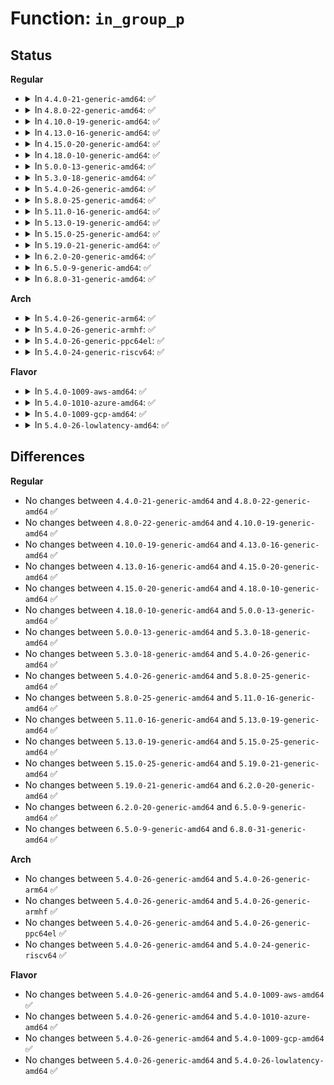 # Function: <code>in_group_p</code>

## Status
<b>Regular</b>
<ul>
<li>
<details>
<summary>In <code>4.4.0-21-generic-amd64</code>: ✅</summary>

```c
int in_group_p(kgid_t grp)
```

```json
{
  "name": "in_group_p",
  "collision_type": "Unique Global",
  "inline_type": "No",
  "funcs": [
    {
      "addr": 18446744071579517328,
      "name": "in_group_p",
      "external": true,
      "loc": "kernel/groups.c:255",
      "file": "kernel/groups.c",
      "inline": "seen, unknown",
      "caller_inline": [],
      "caller_func": [
        "kernel/auditsc.c:audit_filter_rules",
        "kernel/auditsc.c:audit_filter_rules",
        "fs/attr.c:setattr_copy",
        "fs/attr.c:inode_change_ok",
        "fs/attr.c:inode_change_ok",
        "fs/posix_acl.c:posix_acl_permission",
        "fs/proc/base.c:pid_getattr",
        "fs/proc/base.c:proc_pid_permission",
        "fs/proc/base.c:proc_pid_readdir",
        "fs/ext4/balloc.c:ext4_has_free_clusters",
        "fs/hugetlbfs/inode.c:hugetlb_file_setup",
        "fs/fat/file.c:fat_setattr",
        "ipc/util.c:ipcperms",
        "ipc/util.c:ipcperms",
        "security/keys/keyctl.c:keyctl_chown_key"
      ]
    }
  ],
  "symbols": [
    {
      "addr": 18446744071579517328,
      "name": "in_group_p",
      "section": ".text",
      "bind": "STB_GLOBAL",
      "size": 114
    }
  ]
}
```
</details>
</li>
<li>
<details>
<summary>In <code>4.8.0-22-generic-amd64</code>: ✅</summary>

```c
int in_group_p(kgid_t grp)
```

```json
{
  "name": "in_group_p",
  "collision_type": "Unique Global",
  "inline_type": "No",
  "funcs": [
    {
      "addr": 18446744071579531472,
      "name": "in_group_p",
      "external": true,
      "loc": "kernel/groups.c:255",
      "file": "kernel/groups.c",
      "inline": "seen, unknown",
      "caller_inline": [],
      "caller_func": [
        "fs/attr.c:setattr_copy",
        "fs/attr.c:inode_change_ok",
        "fs/attr.c:inode_change_ok",
        "fs/posix_acl.c:posix_acl_permission",
        "fs/proc/base.c:proc_pid_readdir",
        "fs/proc/base.c:pid_getattr",
        "fs/proc/base.c:proc_pid_permission",
        "fs/ext4/balloc.c:ext4_has_free_clusters",
        "fs/hugetlbfs/inode.c:hugetlb_file_setup",
        "fs/fat/file.c:fat_setattr",
        "ipc/util.c:ipcperms",
        "ipc/util.c:ipcperms",
        "security/keys/keyctl.c:keyctl_chown_key"
      ]
    }
  ],
  "symbols": [
    {
      "addr": 18446744071579531472,
      "name": "in_group_p",
      "section": ".text",
      "bind": "STB_GLOBAL",
      "size": 114
    }
  ]
}
```
</details>
</li>
<li>
<details>
<summary>In <code>4.10.0-19-generic-amd64</code>: ✅</summary>

```c
int in_group_p(kgid_t grp)
```

```json
{
  "name": "in_group_p",
  "collision_type": "Unique Global",
  "inline_type": "No",
  "funcs": [
    {
      "addr": 18446744071579556464,
      "name": "in_group_p",
      "external": true,
      "loc": "kernel/groups.c:230",
      "file": "kernel/groups.c",
      "inline": "seen, unknown",
      "caller_inline": [],
      "caller_func": [
        "fs/attr.c:setattr_copy",
        "fs/attr.c:setattr_prepare",
        "fs/attr.c:setattr_prepare",
        "fs/posix_acl.c:posix_acl_update_mode",
        "fs/posix_acl.c:posix_acl_update_mode",
        "fs/posix_acl.c:posix_acl_permission",
        "fs/proc/base.c:proc_pid_readdir",
        "fs/proc/base.c:pid_getattr",
        "fs/proc/base.c:proc_pid_permission",
        "fs/ext4/balloc.c:ext4_has_free_clusters",
        "fs/hugetlbfs/inode.c:hugetlb_file_setup",
        "fs/fat/file.c:fat_setattr",
        "ipc/util.c:ipcperms",
        "ipc/util.c:ipcperms",
        "security/keys/keyctl.c:keyctl_chown_key"
      ]
    }
  ],
  "symbols": [
    {
      "addr": 18446744071579556464,
      "name": "in_group_p",
      "section": ".text",
      "bind": "STB_GLOBAL",
      "size": 94
    }
  ]
}
```
</details>
</li>
<li>
<details>
<summary>In <code>4.13.0-16-generic-amd64</code>: ✅</summary>

```c
int in_group_p(kgid_t grp)
```

```json
{
  "name": "in_group_p",
  "collision_type": "Unique Global",
  "inline_type": "No",
  "funcs": [
    {
      "addr": 18446744071579543088,
      "name": "in_group_p",
      "external": true,
      "loc": "kernel/groups.c:217",
      "file": "kernel/groups.c",
      "inline": "seen, unknown",
      "caller_inline": [],
      "caller_func": [
        "fs/attr.c:setattr_copy",
        "fs/attr.c:setattr_prepare",
        "fs/attr.c:setattr_prepare",
        "fs/posix_acl.c:posix_acl_update_mode",
        "fs/posix_acl.c:posix_acl_permission",
        "fs/proc/base.c:proc_pid_readdir",
        "fs/proc/base.c:pid_getattr",
        "fs/proc/base.c:proc_pid_permission",
        "fs/configfs/inode.c:configfs_setattr",
        "fs/ext4/balloc.c:ext4_has_free_clusters",
        "fs/hugetlbfs/inode.c:hugetlb_file_setup",
        "fs/fat/file.c:fat_setattr",
        "ipc/util.c:ipcperms",
        "ipc/util.c:ipcperms",
        "security/keys/keyctl.c:keyctl_chown_key"
      ]
    }
  ],
  "symbols": [
    {
      "addr": 18446744071579543088,
      "name": "in_group_p",
      "section": ".text",
      "bind": "STB_GLOBAL",
      "size": 101
    }
  ]
}
```
</details>
</li>
<li>
<details>
<summary>In <code>4.15.0-20-generic-amd64</code>: ✅</summary>

```c
int in_group_p(kgid_t grp)
```

```json
{
  "name": "in_group_p",
  "collision_type": "Unique Global",
  "inline_type": "No",
  "funcs": [
    {
      "addr": 18446744071579570928,
      "name": "in_group_p",
      "external": true,
      "loc": "kernel/groups.c:219",
      "file": "kernel/groups.c",
      "inline": "seen, unknown",
      "caller_inline": [],
      "caller_func": [
        "fs/attr.c:setattr_copy",
        "fs/attr.c:setattr_prepare",
        "fs/attr.c:setattr_prepare",
        "fs/posix_acl.c:posix_acl_update_mode",
        "fs/posix_acl.c:posix_acl_permission",
        "fs/posix_acl.c:posix_acl_permission",
        "fs/proc/base.c:proc_pid_readdir",
        "fs/proc/base.c:pid_getattr",
        "fs/proc/base.c:proc_pid_permission",
        "fs/configfs/inode.c:configfs_setattr",
        "fs/ext4/balloc.c:ext4_has_free_clusters",
        "fs/hugetlbfs/inode.c:hugetlb_file_setup",
        "fs/fat/file.c:fat_setattr",
        "ipc/util.c:ipcperms",
        "ipc/util.c:ipcperms",
        "security/keys/keyctl.c:keyctl_chown_key"
      ]
    }
  ],
  "symbols": [
    {
      "addr": 18446744071579570928,
      "name": "in_group_p",
      "section": ".text",
      "bind": "STB_GLOBAL",
      "size": 101
    }
  ]
}
```
</details>
</li>
<li>
<details>
<summary>In <code>4.18.0-10-generic-amd64</code>: ✅</summary>

```c
int in_group_p(kgid_t grp)
```

```json
{
  "name": "in_group_p",
  "collision_type": "Unique Global",
  "inline_type": "No",
  "funcs": [
    {
      "addr": 18446744071579599088,
      "name": "in_group_p",
      "external": true,
      "loc": "kernel/groups.c:219",
      "file": "kernel/groups.c",
      "inline": "seen, unknown",
      "caller_inline": [],
      "caller_func": [
        "fs/inode.c:inode_init_owner",
        "fs/attr.c:setattr_copy",
        "fs/attr.c:setattr_prepare",
        "fs/attr.c:setattr_prepare",
        "fs/posix_acl.c:posix_acl_update_mode",
        "fs/posix_acl.c:posix_acl_permission",
        "fs/posix_acl.c:posix_acl_permission",
        "fs/proc/base.c:proc_pid_readdir",
        "fs/proc/base.c:pid_getattr",
        "fs/proc/base.c:proc_pid_permission",
        "fs/configfs/inode.c:configfs_setattr",
        "fs/ext4/balloc.c:ext4_has_free_clusters",
        "fs/hugetlbfs/inode.c:hugetlb_file_setup",
        "fs/fat/file.c:fat_setattr",
        "ipc/util.c:ipcperms",
        "ipc/util.c:ipcperms",
        "security/keys/keyctl.c:keyctl_chown_key"
      ]
    }
  ],
  "symbols": [
    {
      "addr": 18446744071579599088,
      "name": "in_group_p",
      "section": ".text",
      "bind": "STB_GLOBAL",
      "size": 99
    }
  ]
}
```
</details>
</li>
<li>
<details>
<summary>In <code>5.0.0-13-generic-amd64</code>: ✅</summary>

```c
int in_group_p(kgid_t grp)
```

```json
{
  "name": "in_group_p",
  "collision_type": "Unique Global",
  "inline_type": "No",
  "funcs": [
    {
      "addr": 18446744071579636176,
      "name": "in_group_p",
      "external": true,
      "loc": "kernel/groups.c:219",
      "file": "kernel/groups.c",
      "inline": "seen, unknown",
      "caller_inline": [],
      "caller_func": [
        "fs/inode.c:inode_init_owner",
        "fs/attr.c:setattr_copy",
        "fs/attr.c:setattr_prepare",
        "fs/attr.c:setattr_prepare",
        "fs/posix_acl.c:posix_acl_update_mode",
        "fs/posix_acl.c:posix_acl_permission",
        "fs/posix_acl.c:posix_acl_permission",
        "fs/proc/base.c:proc_pid_readdir",
        "fs/proc/base.c:pid_getattr",
        "fs/proc/base.c:proc_pid_permission",
        "fs/configfs/inode.c:configfs_setattr",
        "fs/ext4/balloc.c:ext4_has_free_clusters",
        "fs/hugetlbfs/inode.c:hugetlb_file_setup",
        "fs/fat/file.c:fat_setattr",
        "ipc/util.c:ipcperms",
        "ipc/util.c:ipcperms",
        "security/keys/keyctl.c:keyctl_chown_key"
      ]
    }
  ],
  "symbols": [
    {
      "addr": 18446744071579636176,
      "name": "in_group_p",
      "section": ".text",
      "bind": "STB_GLOBAL",
      "size": 99
    }
  ]
}
```
</details>
</li>
<li>
<details>
<summary>In <code>5.3.0-18-generic-amd64</code>: ✅</summary>

```c
int in_group_p(kgid_t grp)
```

```json
{
  "name": "in_group_p",
  "collision_type": "Unique Global",
  "inline_type": "No",
  "funcs": [
    {
      "addr": 18446744071579660992,
      "name": "in_group_p",
      "external": true,
      "loc": "kernel/groups.c:219",
      "file": "kernel/groups.c",
      "inline": "seen, unknown",
      "caller_inline": [],
      "caller_func": [
        "fs/inode.c:inode_init_owner",
        "fs/attr.c:setattr_copy",
        "fs/attr.c:setattr_prepare",
        "fs/attr.c:setattr_prepare",
        "fs/posix_acl.c:posix_acl_update_mode",
        "fs/posix_acl.c:posix_acl_permission",
        "fs/posix_acl.c:posix_acl_permission",
        "fs/proc/base.c:proc_pid_readdir",
        "fs/proc/base.c:pid_getattr",
        "fs/proc/base.c:proc_pid_permission",
        "fs/configfs/inode.c:configfs_setattr",
        "fs/ext4/balloc.c:ext4_has_free_clusters",
        "fs/hugetlbfs/inode.c:hugetlb_file_setup",
        "fs/fat/file.c:fat_setattr",
        "ipc/util.c:ipcperms",
        "ipc/util.c:ipcperms",
        "security/keys/keyctl.c:keyctl_chown_key"
      ]
    }
  ],
  "symbols": [
    {
      "addr": 18446744071579660992,
      "name": "in_group_p",
      "section": ".text",
      "bind": "STB_GLOBAL",
      "size": 108
    }
  ]
}
```
</details>
</li>
<li>
<details>
<summary>In <code>5.4.0-26-generic-amd64</code>: ✅</summary>

```c
int in_group_p(kgid_t grp)
```

```json
{
  "name": "in_group_p",
  "collision_type": "Unique Global",
  "inline_type": "No",
  "funcs": [
    {
      "addr": 18446744071579698064,
      "name": "in_group_p",
      "external": true,
      "loc": "kernel/groups.c:219",
      "file": "kernel/groups.c",
      "inline": "seen, unknown",
      "caller_inline": [],
      "caller_func": [
        "fs/inode.c:inode_init_owner",
        "fs/attr.c:setattr_copy",
        "fs/attr.c:setattr_prepare",
        "fs/attr.c:setattr_prepare",
        "fs/posix_acl.c:posix_acl_update_mode",
        "fs/posix_acl.c:posix_acl_permission",
        "fs/posix_acl.c:posix_acl_permission",
        "fs/proc/base.c:proc_pid_readdir",
        "fs/proc/base.c:pid_getattr",
        "fs/proc/base.c:proc_pid_permission",
        "fs/configfs/inode.c:configfs_setattr",
        "fs/ext4/balloc.c:ext4_has_free_clusters",
        "fs/hugetlbfs/inode.c:hugetlb_file_setup",
        "fs/fat/file.c:fat_setattr",
        "ipc/util.c:ipcperms",
        "ipc/util.c:ipcperms",
        "security/keys/keyctl.c:keyctl_chown_key"
      ]
    }
  ],
  "symbols": [
    {
      "addr": 18446744071579698064,
      "name": "in_group_p",
      "section": ".text",
      "bind": "STB_GLOBAL",
      "size": 108
    }
  ]
}
```
</details>
</li>
<li>
<details>
<summary>In <code>5.8.0-25-generic-amd64</code>: ✅</summary>

```c
int in_group_p(kgid_t grp)
```

```json
{
  "name": "in_group_p",
  "collision_type": "Unique Global",
  "inline_type": "No",
  "funcs": [
    {
      "addr": 18446744071579739488,
      "name": "in_group_p",
      "external": true,
      "loc": "kernel/groups.c:219",
      "file": "kernel/groups.c",
      "inline": "seen, unknown",
      "caller_inline": [],
      "caller_func": [
        "fs/inode.c:inode_init_owner",
        "fs/attr.c:setattr_copy",
        "fs/attr.c:setattr_prepare",
        "fs/attr.c:setattr_prepare",
        "fs/posix_acl.c:posix_acl_update_mode",
        "fs/posix_acl.c:posix_acl_permission",
        "fs/posix_acl.c:posix_acl_permission",
        "fs/proc/base.c:proc_pid_readdir",
        "fs/proc/base.c:pid_getattr",
        "fs/proc/base.c:proc_pid_permission",
        "fs/configfs/inode.c:configfs_setattr",
        "fs/ext4/balloc.c:ext4_has_free_clusters",
        "fs/hugetlbfs/inode.c:hugetlb_file_setup",
        "fs/fat/file.c:fat_setattr",
        "ipc/util.c:ipcperms",
        "ipc/util.c:ipcperms",
        "security/keys/keyctl.c:keyctl_chown_key"
      ]
    }
  ],
  "symbols": [
    {
      "addr": 18446744071579739488,
      "name": "in_group_p",
      "section": ".text",
      "bind": "STB_GLOBAL",
      "size": 113
    }
  ]
}
```
</details>
</li>
<li>
<details>
<summary>In <code>5.11.0-16-generic-amd64</code>: ✅</summary>

```c
int in_group_p(kgid_t grp)
```

```json
{
  "name": "in_group_p",
  "collision_type": "Unique Global",
  "inline_type": "No",
  "funcs": [
    {
      "addr": 18446744071579720896,
      "name": "in_group_p",
      "external": true,
      "loc": "kernel/groups.c:219",
      "file": "kernel/groups.c",
      "inline": "seen, unknown",
      "caller_inline": [],
      "caller_func": [
        "fs/inode.c:inode_init_owner",
        "fs/attr.c:setattr_copy",
        "fs/attr.c:setattr_prepare",
        "fs/attr.c:setattr_prepare",
        "fs/posix_acl.c:posix_acl_update_mode",
        "fs/posix_acl.c:posix_acl_permission",
        "fs/posix_acl.c:posix_acl_permission",
        "fs/proc/base.c:proc_pid_readdir",
        "fs/proc/base.c:pid_getattr",
        "fs/proc/base.c:proc_pid_permission",
        "fs/configfs/inode.c:configfs_setattr",
        "fs/ext4/balloc.c:ext4_has_free_clusters",
        "fs/hugetlbfs/inode.c:hugetlb_file_setup",
        "fs/fat/file.c:fat_setattr",
        "ipc/util.c:ipcperms",
        "ipc/util.c:ipcperms",
        "security/keys/keyctl.c:keyctl_chown_key"
      ]
    }
  ],
  "symbols": [
    {
      "addr": 18446744071579720896,
      "name": "in_group_p",
      "section": ".text",
      "bind": "STB_GLOBAL",
      "size": 113
    }
  ]
}
```
</details>
</li>
<li>
<details>
<summary>In <code>5.13.0-19-generic-amd64</code>: ✅</summary>

```c
int in_group_p(kgid_t grp)
```

```json
{
  "name": "in_group_p",
  "collision_type": "Unique Global",
  "inline_type": "No",
  "funcs": [
    {
      "addr": 18446744071579728256,
      "name": "in_group_p",
      "external": true,
      "loc": "kernel/groups.c:214",
      "file": "kernel/groups.c",
      "inline": "seen, unknown",
      "caller_inline": [],
      "caller_func": [
        "fs/inode.c:inode_init_owner",
        "fs/attr.c:setattr_copy",
        "fs/attr.c:setattr_prepare",
        "fs/attr.c:setattr_prepare",
        "fs/posix_acl.c:posix_acl_update_mode",
        "fs/posix_acl.c:posix_acl_permission",
        "fs/proc/base.c:proc_pid_readdir",
        "fs/proc/base.c:pid_getattr",
        "fs/proc/base.c:proc_pid_permission",
        "fs/configfs/inode.c:configfs_setattr",
        "fs/ext4/balloc.c:ext4_has_free_clusters",
        "fs/hugetlbfs/inode.c:hugetlb_file_setup",
        "fs/fat/file.c:fat_setattr",
        "fs/fuse/acl.c:fuse_set_acl",
        "ipc/util.c:ipcperms",
        "ipc/util.c:ipcperms",
        "security/keys/keyctl.c:keyctl_chown_key"
      ]
    }
  ],
  "symbols": [
    {
      "addr": 18446744071579728256,
      "name": "in_group_p",
      "section": ".text",
      "bind": "STB_GLOBAL",
      "size": 113
    }
  ]
}
```
</details>
</li>
<li>
<details>
<summary>In <code>5.15.0-25-generic-amd64</code>: ✅</summary>

```c
int in_group_p(kgid_t grp)
```

```json
{
  "name": "in_group_p",
  "collision_type": "Unique Global",
  "inline_type": "No",
  "funcs": [
    {
      "addr": 18446744071579808304,
      "name": "in_group_p",
      "external": true,
      "loc": "kernel/groups.c:214",
      "file": "kernel/groups.c",
      "inline": "seen, unknown",
      "caller_inline": [],
      "caller_func": [
        "fs/inode.c:inode_init_owner",
        "fs/attr.c:setattr_copy",
        "fs/attr.c:setattr_prepare",
        "fs/attr.c:setattr_prepare",
        "fs/posix_acl.c:posix_acl_update_mode",
        "fs/posix_acl.c:posix_acl_permission",
        "fs/proc/base.c:proc_pid_readdir",
        "fs/proc/base.c:pid_getattr",
        "fs/proc/base.c:proc_pid_permission",
        "fs/configfs/inode.c:configfs_setattr",
        "fs/ext4/balloc.c:ext4_has_free_clusters",
        "fs/hugetlbfs/inode.c:hugetlb_file_setup",
        "fs/fat/file.c:fat_setattr",
        "fs/fuse/acl.c:fuse_set_acl",
        "ipc/util.c:ipcperms",
        "ipc/util.c:ipcperms",
        "security/keys/keyctl.c:keyctl_chown_key"
      ]
    }
  ],
  "symbols": [
    {
      "addr": 18446744071579808304,
      "name": "in_group_p",
      "section": ".text",
      "bind": "STB_GLOBAL",
      "size": 113
    }
  ]
}
```
</details>
</li>
<li>
<details>
<summary>In <code>5.19.0-21-generic-amd64</code>: ✅</summary>

```c
int in_group_p(kgid_t grp)
```

```json
{
  "name": "in_group_p",
  "collision_type": "Unique Global",
  "inline_type": "No",
  "funcs": [
    {
      "addr": 18446744071579918608,
      "name": "in_group_p",
      "external": true,
      "loc": "kernel/groups.c:214",
      "file": "kernel/groups.c",
      "inline": "seen, unknown",
      "caller_inline": [],
      "caller_func": [
        "fs/inode.c:inode_init_owner",
        "fs/attr.c:setattr_copy",
        "fs/attr.c:setattr_prepare",
        "fs/attr.c:setattr_prepare",
        "fs/posix_acl.c:posix_acl_update_mode",
        "fs/posix_acl.c:posix_acl_permission",
        "fs/posix_acl.c:posix_acl_permission",
        "fs/proc/base.c:proc_pid_readdir",
        "fs/proc/base.c:pid_getattr",
        "fs/proc/base.c:proc_pid_permission",
        "fs/configfs/inode.c:configfs_setattr",
        "fs/ext4/balloc.c:ext4_has_free_clusters",
        "fs/hugetlbfs/inode.c:hugetlb_file_setup",
        "fs/fat/file.c:fat_setattr",
        "fs/fuse/acl.c:fuse_set_acl",
        "ipc/util.c:ipcperms",
        "ipc/util.c:ipcperms",
        "security/keys/keyctl.c:keyctl_chown_key",
        "security/keys/keyctl.c:keyctl_chown_key"
      ]
    }
  ],
  "symbols": [
    {
      "addr": 18446744071579918608,
      "name": "in_group_p",
      "section": ".text",
      "bind": "STB_GLOBAL",
      "size": 156
    }
  ]
}
```
</details>
</li>
<li>
<details>
<summary>In <code>6.2.0-20-generic-amd64</code>: ✅</summary>

```c
int in_group_p(kgid_t grp)
```

```json
{
  "name": "in_group_p",
  "collision_type": "Unique Global",
  "inline_type": "No",
  "funcs": [
    {
      "addr": 18446744071580073280,
      "name": "in_group_p",
      "external": true,
      "loc": "kernel/groups.c:227",
      "file": "kernel/groups.c",
      "inline": "seen, unknown",
      "caller_inline": [],
      "caller_func": [
        "fs/inode.c:mode_strip_sgid",
        "fs/attr.c:setattr_prepare",
        "fs/posix_acl.c:posix_acl_update_mode",
        "fs/posix_acl.c:posix_acl_permission",
        "fs/proc/base.c:proc_pid_readdir",
        "fs/proc/base.c:pid_getattr",
        "fs/proc/base.c:proc_pid_permission",
        "fs/configfs/inode.c:configfs_setattr",
        "fs/ext4/balloc.c:ext4_has_free_clusters",
        "fs/hugetlbfs/inode.c:hugetlb_file_setup",
        "fs/fat/file.c:fat_setattr",
        "fs/fuse/acl.c:fuse_set_acl",
        "ipc/util.c:ipcperms",
        "ipc/util.c:ipcperms",
        "security/keys/keyctl.c:keyctl_chown_key",
        "security/keys/keyctl.c:keyctl_chown_key"
      ]
    }
  ],
  "symbols": [
    {
      "addr": 18446744071580073280,
      "name": "in_group_p",
      "section": ".text",
      "bind": "STB_GLOBAL",
      "size": 156
    }
  ]
}
```
</details>
</li>
<li>
<details>
<summary>In <code>6.5.0-9-generic-amd64</code>: ✅</summary>

```c
int in_group_p(kgid_t grp)
```

```json
{
  "name": "in_group_p",
  "collision_type": "Unique Global",
  "inline_type": "No",
  "funcs": [
    {
      "addr": 18446744071580126112,
      "name": "in_group_p",
      "external": true,
      "loc": "kernel/groups.c:227",
      "file": "kernel/groups.c",
      "inline": "seen, unknown",
      "caller_inline": [],
      "caller_func": [
        "fs/mnt_idmapping.c:vfsgid_in_group_p",
        "fs/proc/base.c:proc_pid_readdir",
        "fs/proc/base.c:pid_getattr",
        "fs/proc/base.c:proc_pid_permission",
        "fs/configfs/inode.c:configfs_setattr",
        "fs/ext4/balloc.c:ext4_has_free_clusters",
        "fs/hugetlbfs/inode.c:hugetlb_file_setup",
        "ipc/util.c:ipcperms",
        "ipc/util.c:ipcperms",
        "security/keys/keyctl.c:keyctl_chown_key",
        "security/keys/keyctl.c:keyctl_chown_key"
      ]
    }
  ],
  "symbols": [
    {
      "addr": 18446744071580126112,
      "name": "in_group_p",
      "section": ".text",
      "bind": "STB_GLOBAL",
      "size": 156
    }
  ]
}
```
</details>
</li>
<li>
<details>
<summary>In <code>6.8.0-31-generic-amd64</code>: ✅</summary>

```c
int in_group_p(kgid_t grp)
```

```json
{
  "name": "in_group_p",
  "collision_type": "Unique Global",
  "inline_type": "No",
  "funcs": [
    {
      "addr": 18446744071580170464,
      "name": "in_group_p",
      "external": true,
      "loc": "kernel/groups.c:227",
      "file": "kernel/groups.c",
      "inline": "seen, unknown",
      "caller_inline": [],
      "caller_func": [
        "fs/mnt_idmapping.c:vfsgid_in_group_p",
        "fs/proc/base.c:proc_pid_readdir",
        "fs/proc/base.c:pid_getattr",
        "fs/proc/base.c:proc_pid_permission",
        "fs/configfs/inode.c:configfs_setattr",
        "fs/ext4/balloc.c:ext4_has_free_clusters",
        "fs/hugetlbfs/inode.c:hugetlb_file_setup",
        "ipc/util.c:ipcperms",
        "ipc/util.c:ipcperms",
        "security/keys/keyctl.c:keyctl_chown_key",
        "security/keys/keyctl.c:keyctl_chown_key",
        "io_uring/io_uring.c:__ia32_sys_io_uring_setup",
        "io_uring/io_uring.c:__x64_sys_io_uring_setup"
      ]
    }
  ],
  "symbols": [
    {
      "addr": 18446744071580170464,
      "name": "in_group_p",
      "section": ".text",
      "bind": "STB_GLOBAL",
      "size": 156
    }
  ]
}
```
</details>
</li>
</ul>
<b>Arch</b>
<ul>
<li>
<details>
<summary>In <code>5.4.0-26-generic-arm64</code>: ✅</summary>

```c
int in_group_p(kgid_t grp)
```

```json
{
  "name": "in_group_p",
  "collision_type": "Unique Global",
  "inline_type": "No",
  "funcs": [
    {
      "addr": 18446603336490879520,
      "name": "in_group_p",
      "external": true,
      "loc": "kernel/groups.c:219",
      "file": "kernel/groups.c",
      "inline": "seen, unknown",
      "caller_inline": [],
      "caller_func": [
        "fs/inode.c:inode_init_owner",
        "fs/attr.c:setattr_prepare",
        "fs/attr.c:setattr_prepare",
        "fs/posix_acl.c:posix_acl_update_mode",
        "fs/posix_acl.c:posix_acl_permission",
        "fs/posix_acl.c:posix_acl_permission",
        "fs/proc/base.c:proc_pid_readdir",
        "fs/proc/base.c:pid_getattr",
        "fs/proc/base.c:proc_pid_permission",
        "fs/configfs/inode.c:configfs_setattr",
        "fs/ext4/balloc.c:ext4_has_free_clusters",
        "fs/hugetlbfs/inode.c:hugetlb_file_setup",
        "fs/fat/file.c:fat_setattr",
        "ipc/util.c:ipcperms",
        "ipc/util.c:ipcperms",
        "security/keys/keyctl.c:keyctl_chown_key"
      ]
    }
  ],
  "symbols": [
    {
      "addr": 18446603336490879520,
      "name": "in_group_p",
      "section": ".text",
      "bind": "STB_GLOBAL",
      "size": 148
    }
  ]
}
```
</details>
</li>
<li>
<details>
<summary>In <code>5.4.0-26-generic-armhf</code>: ✅</summary>

```c
int in_group_p(kgid_t grp)
```

```json
{
  "name": "in_group_p",
  "collision_type": "Unique Global",
  "inline_type": "No",
  "funcs": [
    {
      "addr": 3224896128,
      "name": "in_group_p",
      "external": true,
      "loc": "kernel/groups.c:219",
      "file": "kernel/groups.c",
      "inline": "seen, unknown",
      "caller_inline": [],
      "caller_func": [
        "fs/inode.c:inode_init_owner",
        "fs/attr.c:setattr_copy",
        "fs/attr.c:setattr_prepare",
        "fs/attr.c:setattr_prepare",
        "fs/posix_acl.c:posix_acl_update_mode",
        "fs/posix_acl.c:posix_acl_permission",
        "fs/posix_acl.c:posix_acl_permission",
        "fs/configfs/inode.c:configfs_setattr",
        "fs/ext4/balloc.c:ext4_has_free_clusters",
        "fs/fat/file.c:fat_setattr",
        "ipc/util.c:ipcperms",
        "ipc/util.c:ipcperms",
        "security/keys/keyctl.c:keyctl_chown_key"
      ]
    }
  ],
  "symbols": [
    {
      "addr": 3224896128,
      "name": "in_group_p",
      "section": ".text",
      "bind": "STB_GLOBAL",
      "size": 140
    }
  ]
}
```
</details>
</li>
<li>
<details>
<summary>In <code>5.4.0-26-generic-ppc64el</code>: ✅</summary>

```c
int in_group_p(kgid_t grp)
```

```json
{
  "name": "in_group_p",
  "collision_type": "Unique Global",
  "inline_type": "No",
  "funcs": [
    {
      "addr": 13835058055283712288,
      "name": "in_group_p",
      "external": true,
      "loc": "kernel/groups.c:219",
      "file": "kernel/groups.c",
      "inline": "seen, unknown",
      "caller_inline": [],
      "caller_func": [
        "fs/inode.c:inode_init_owner",
        "fs/attr.c:setattr_copy",
        "fs/attr.c:setattr_prepare",
        "fs/attr.c:setattr_prepare",
        "fs/posix_acl.c:posix_acl_update_mode",
        "fs/posix_acl.c:posix_acl_permission",
        "fs/posix_acl.c:posix_acl_permission",
        "fs/configfs/inode.c:configfs_setattr",
        "fs/ext4/balloc.c:ext4_has_free_clusters",
        "fs/hugetlbfs/inode.c:hugetlb_file_setup",
        "fs/fat/file.c:fat_setattr",
        "ipc/util.c:ipcperms",
        "ipc/util.c:ipcperms",
        "security/keys/keyctl.c:keyctl_chown_key"
      ]
    }
  ],
  "symbols": [
    {
      "addr": 13835058055283712288,
      "name": "in_group_p",
      "section": ".text",
      "bind": "STB_GLOBAL",
      "size": 152
    }
  ]
}
```
</details>
</li>
<li>
<details>
<summary>In <code>5.4.0-24-generic-riscv64</code>: ✅</summary>

```c
int in_group_p(kgid_t grp)
```

```json
{
  "name": "in_group_p",
  "collision_type": "Unique Global",
  "inline_type": "No",
  "funcs": [
    {
      "addr": 18446743936271531474,
      "name": "in_group_p",
      "external": true,
      "loc": "kernel/groups.c:219",
      "file": "kernel/groups.c",
      "inline": "seen, unknown",
      "caller_inline": [],
      "caller_func": [
        "fs/inode.c:inode_init_owner",
        "fs/attr.c:setattr_copy",
        "fs/attr.c:setattr_prepare",
        "fs/attr.c:setattr_prepare",
        "fs/posix_acl.c:posix_acl_update_mode",
        "fs/posix_acl.c:posix_acl_permission",
        "fs/posix_acl.c:posix_acl_permission",
        "fs/configfs/inode.c:configfs_setattr",
        "fs/ext4/balloc.c:ext4_has_free_clusters",
        "fs/hugetlbfs/inode.c:hugetlb_file_setup",
        "fs/fat/file.c:fat_setattr",
        "ipc/util.c:ipcperms",
        "ipc/util.c:ipcperms",
        "security/keys/keyctl.c:keyctl_chown_key"
      ]
    }
  ],
  "symbols": [
    {
      "addr": 18446743936271531474,
      "name": "in_group_p",
      "section": ".text",
      "bind": "STB_GLOBAL",
      "size": 124
    }
  ]
}
```
</details>
</li>
</ul>
<b>Flavor</b>
<ul>
<li>
<details>
<summary>In <code>5.4.0-1009-aws-amd64</code>: ✅</summary>

```c
int in_group_p(kgid_t grp)
```

```json
{
  "name": "in_group_p",
  "collision_type": "Unique Global",
  "inline_type": "No",
  "funcs": [
    {
      "addr": 18446744071579674384,
      "name": "in_group_p",
      "external": true,
      "loc": "kernel/groups.c:219",
      "file": "kernel/groups.c",
      "inline": "seen, unknown",
      "caller_inline": [],
      "caller_func": [
        "fs/inode.c:inode_init_owner",
        "fs/attr.c:setattr_copy",
        "fs/attr.c:setattr_prepare",
        "fs/attr.c:setattr_prepare",
        "fs/posix_acl.c:posix_acl_update_mode",
        "fs/posix_acl.c:posix_acl_permission",
        "fs/posix_acl.c:posix_acl_permission",
        "fs/proc/base.c:proc_pid_readdir",
        "fs/proc/base.c:pid_getattr",
        "fs/proc/base.c:proc_pid_permission",
        "fs/configfs/inode.c:configfs_setattr",
        "fs/ext4/balloc.c:ext4_has_free_clusters",
        "fs/hugetlbfs/inode.c:hugetlb_file_setup",
        "fs/fat/file.c:fat_setattr",
        "ipc/util.c:ipcperms",
        "ipc/util.c:ipcperms",
        "security/keys/keyctl.c:keyctl_chown_key"
      ]
    }
  ],
  "symbols": [
    {
      "addr": 18446744071579674384,
      "name": "in_group_p",
      "section": ".text",
      "bind": "STB_GLOBAL",
      "size": 108
    }
  ]
}
```
</details>
</li>
<li>
<details>
<summary>In <code>5.4.0-1010-azure-amd64</code>: ✅</summary>

```c
int in_group_p(kgid_t grp)
```

```json
{
  "name": "in_group_p",
  "collision_type": "Unique Global",
  "inline_type": "No",
  "funcs": [
    {
      "addr": 18446744071579602720,
      "name": "in_group_p",
      "external": true,
      "loc": "kernel/groups.c:219",
      "file": "kernel/groups.c",
      "inline": "seen, unknown",
      "caller_inline": [],
      "caller_func": [
        "fs/inode.c:inode_init_owner",
        "fs/attr.c:setattr_copy",
        "fs/attr.c:setattr_prepare",
        "fs/attr.c:setattr_prepare",
        "fs/posix_acl.c:posix_acl_update_mode",
        "fs/posix_acl.c:posix_acl_permission",
        "fs/posix_acl.c:posix_acl_permission",
        "fs/proc/base.c:proc_pid_readdir",
        "fs/proc/base.c:pid_getattr",
        "fs/proc/base.c:proc_pid_permission",
        "fs/configfs/inode.c:configfs_setattr",
        "fs/ext4/balloc.c:ext4_has_free_clusters",
        "fs/hugetlbfs/inode.c:hugetlb_file_setup",
        "fs/fat/file.c:fat_setattr",
        "ipc/util.c:ipcperms",
        "ipc/util.c:ipcperms",
        "security/keys/keyctl.c:keyctl_chown_key"
      ]
    }
  ],
  "symbols": [
    {
      "addr": 18446744071579602720,
      "name": "in_group_p",
      "section": ".text",
      "bind": "STB_GLOBAL",
      "size": 108
    }
  ]
}
```
</details>
</li>
<li>
<details>
<summary>In <code>5.4.0-1009-gcp-amd64</code>: ✅</summary>

```c
int in_group_p(kgid_t grp)
```

```json
{
  "name": "in_group_p",
  "collision_type": "Unique Global",
  "inline_type": "No",
  "funcs": [
    {
      "addr": 18446744071579671616,
      "name": "in_group_p",
      "external": true,
      "loc": "kernel/groups.c:219",
      "file": "kernel/groups.c",
      "inline": "seen, unknown",
      "caller_inline": [],
      "caller_func": [
        "fs/inode.c:inode_init_owner",
        "fs/attr.c:setattr_copy",
        "fs/attr.c:setattr_prepare",
        "fs/attr.c:setattr_prepare",
        "fs/posix_acl.c:posix_acl_update_mode",
        "fs/posix_acl.c:posix_acl_permission",
        "fs/posix_acl.c:posix_acl_permission",
        "fs/proc/base.c:proc_pid_readdir",
        "fs/proc/base.c:pid_getattr",
        "fs/proc/base.c:proc_pid_permission",
        "fs/configfs/inode.c:configfs_setattr",
        "fs/ext4/balloc.c:ext4_has_free_clusters",
        "fs/hugetlbfs/inode.c:hugetlb_file_setup",
        "fs/fat/file.c:fat_setattr",
        "ipc/util.c:ipcperms",
        "ipc/util.c:ipcperms",
        "security/keys/keyctl.c:keyctl_chown_key"
      ]
    }
  ],
  "symbols": [
    {
      "addr": 18446744071579671616,
      "name": "in_group_p",
      "section": ".text",
      "bind": "STB_GLOBAL",
      "size": 108
    }
  ]
}
```
</details>
</li>
<li>
<details>
<summary>In <code>5.4.0-26-lowlatency-amd64</code>: ✅</summary>

```c
int in_group_p(kgid_t grp)
```

```json
{
  "name": "in_group_p",
  "collision_type": "Unique Global",
  "inline_type": "No",
  "funcs": [
    {
      "addr": 18446744071579705744,
      "name": "in_group_p",
      "external": true,
      "loc": "kernel/groups.c:219",
      "file": "kernel/groups.c",
      "inline": "seen, unknown",
      "caller_inline": [],
      "caller_func": [
        "fs/inode.c:inode_init_owner",
        "fs/attr.c:setattr_copy",
        "fs/attr.c:setattr_prepare",
        "fs/attr.c:setattr_prepare",
        "fs/posix_acl.c:posix_acl_update_mode",
        "fs/posix_acl.c:posix_acl_permission",
        "fs/posix_acl.c:posix_acl_permission",
        "fs/proc/base.c:proc_pid_readdir",
        "fs/proc/base.c:pid_getattr",
        "fs/proc/base.c:proc_pid_permission",
        "fs/configfs/inode.c:configfs_setattr",
        "fs/ext4/balloc.c:ext4_has_free_clusters",
        "fs/hugetlbfs/inode.c:hugetlb_file_setup",
        "fs/fat/file.c:fat_setattr",
        "ipc/util.c:ipcperms",
        "ipc/util.c:ipcperms",
        "security/keys/keyctl.c:keyctl_chown_key"
      ]
    }
  ],
  "symbols": [
    {
      "addr": 18446744071579705744,
      "name": "in_group_p",
      "section": ".text",
      "bind": "STB_GLOBAL",
      "size": 108
    }
  ]
}
```
</details>
</li>
</ul>

## Differences
<b>Regular</b>
<ul>
<li>
No changes between <code>4.4.0-21-generic-amd64</code> and <code>4.8.0-22-generic-amd64</code> ✅
</li>
<li>
No changes between <code>4.8.0-22-generic-amd64</code> and <code>4.10.0-19-generic-amd64</code> ✅
</li>
<li>
No changes between <code>4.10.0-19-generic-amd64</code> and <code>4.13.0-16-generic-amd64</code> ✅
</li>
<li>
No changes between <code>4.13.0-16-generic-amd64</code> and <code>4.15.0-20-generic-amd64</code> ✅
</li>
<li>
No changes between <code>4.15.0-20-generic-amd64</code> and <code>4.18.0-10-generic-amd64</code> ✅
</li>
<li>
No changes between <code>4.18.0-10-generic-amd64</code> and <code>5.0.0-13-generic-amd64</code> ✅
</li>
<li>
No changes between <code>5.0.0-13-generic-amd64</code> and <code>5.3.0-18-generic-amd64</code> ✅
</li>
<li>
No changes between <code>5.3.0-18-generic-amd64</code> and <code>5.4.0-26-generic-amd64</code> ✅
</li>
<li>
No changes between <code>5.4.0-26-generic-amd64</code> and <code>5.8.0-25-generic-amd64</code> ✅
</li>
<li>
No changes between <code>5.8.0-25-generic-amd64</code> and <code>5.11.0-16-generic-amd64</code> ✅
</li>
<li>
No changes between <code>5.11.0-16-generic-amd64</code> and <code>5.13.0-19-generic-amd64</code> ✅
</li>
<li>
No changes between <code>5.13.0-19-generic-amd64</code> and <code>5.15.0-25-generic-amd64</code> ✅
</li>
<li>
No changes between <code>5.15.0-25-generic-amd64</code> and <code>5.19.0-21-generic-amd64</code> ✅
</li>
<li>
No changes between <code>5.19.0-21-generic-amd64</code> and <code>6.2.0-20-generic-amd64</code> ✅
</li>
<li>
No changes between <code>6.2.0-20-generic-amd64</code> and <code>6.5.0-9-generic-amd64</code> ✅
</li>
<li>
No changes between <code>6.5.0-9-generic-amd64</code> and <code>6.8.0-31-generic-amd64</code> ✅
</li>
</ul>
<b>Arch</b>
<ul>
<li>
No changes between <code>5.4.0-26-generic-amd64</code> and <code>5.4.0-26-generic-arm64</code> ✅
</li>
<li>
No changes between <code>5.4.0-26-generic-amd64</code> and <code>5.4.0-26-generic-armhf</code> ✅
</li>
<li>
No changes between <code>5.4.0-26-generic-amd64</code> and <code>5.4.0-26-generic-ppc64el</code> ✅
</li>
<li>
No changes between <code>5.4.0-26-generic-amd64</code> and <code>5.4.0-24-generic-riscv64</code> ✅
</li>
</ul>
<b>Flavor</b>
<ul>
<li>
No changes between <code>5.4.0-26-generic-amd64</code> and <code>5.4.0-1009-aws-amd64</code> ✅
</li>
<li>
No changes between <code>5.4.0-26-generic-amd64</code> and <code>5.4.0-1010-azure-amd64</code> ✅
</li>
<li>
No changes between <code>5.4.0-26-generic-amd64</code> and <code>5.4.0-1009-gcp-amd64</code> ✅
</li>
<li>
No changes between <code>5.4.0-26-generic-amd64</code> and <code>5.4.0-26-lowlatency-amd64</code> ✅
</li>
</ul>

